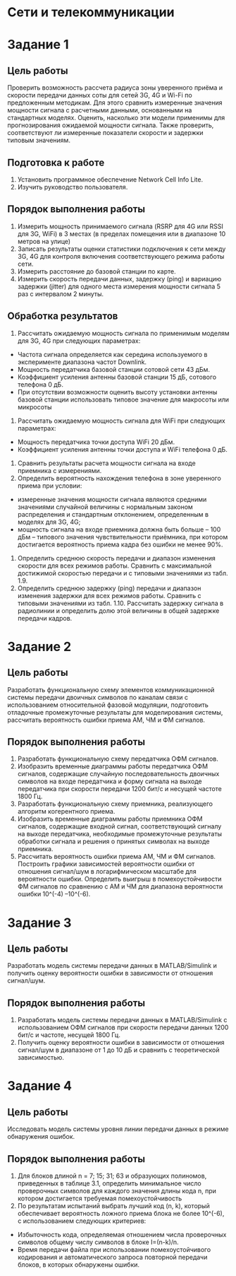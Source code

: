 # Сети и телекоммуникации
# Задание 1
## Цель работы
Проверить возможность рассчета радиуса зоны уверенного приёма и скорости передачи данных соты для сетей 3G, 4G и Wi-Fi по предложенным методикам. Для этого сравнить измеренные значения мощности сигнала с расчетными данными, основанными на стандартных моделях. Оценить, насколько эти модели применимы для прогнозирования ожидаемой мощности сигнала. Также проверить, соответствуют ли измеренные показатели скорости и задержки типовым значениям.
## Подготовка к работе 
1. Установить программное обеспечение Network Cell Info Lite. 
1. Изучить руководство пользователя.
## Порядок выполнения работы
1. Измерить мощность принимаемого сигнала (RSRP для 4G или RSSI для 3G, WiFi) в 3 местах (в пределах помещения или в диапазоне 10 метров на улице)
1. Записать результаты оценки статистики подключения к сети между 3G, 4G для контроля включения соответствующего режима работы сети. 
1. Измерить расстояние до базовой станции по карте. 
1. Измерить скорость передачи данных, задержку (ping) и вариацию задержки (jitter) для одного места измерения мощности сигнала 5 раз с интервалом 2 минуты.
## Обработка результатов
1. Рассчитать ожидаемую мощность сигнала по применимым моделям для 3G, 4G при следующих параметрах:
  - Частота сигнала определяется как середина используемого в эксперименте диапазона частот Downlink.
  - Мощность передатчика базовой станции сотовой сети 43 дБм.
  - Коэффициент усиления антенны базовой станции 15 дБ, сотового телефона 0 дБ.
  - При отсутствии возможности оценить высоту установки антенны базовой станции использовать типовое значение для макросоты или микросоты
1. Рассчитать ожидаемую мощность сигнала для WiFi при следующих параметрах: 
  - Мощность передатчика точки доступа WiFi 20 дБм. 
  - Коэффициент усиления антенны точки доступа и WiFi телефона 0 дБ. 
1. Сравнить результаты расчета мощности сигнала на входе приемника с измерениями.
1. Определить вероятность нахождения телефона в зоне уверенного приема при условии: 
  - измеренные значения мощности сигнала являются средними значениями случайной величины с нормальным законом распределения и стандартным отклонением, определенным в моделях для 3G, 4G; 
  - мощность сигнала на входе приемника должна быть больше – 100 дБм – типового значения чувствительности приёмника, при котором достигается вероятность приема кадра без ошибки не менее 90%. 
1. Определить среднюю скорость передачи и диапазон изменения скорости для всех режимов работы. Сравнить с максимальной достижимой скоростью передачи и с типовыми значениями из табл. 1.9. 
1. Определить среднюю задержку (ping) передачи и диапазон изменения задержки для всех режимов работы. Сравнить с типовыми значениями из табл. 1.10. Рассчитать задержку сигнала в радиолинии и определить долю этой величины в общей задержке передачи кадров.
# Задание 2
## Цель работы
Разработать функциональную схему элементов коммуникационной системы передачи двоичных символов по каналам связи с использованием относительной фазовой модуляции, подготовить отладочные промежуточные результаты для моделирования системы, рассчитать вероятность ошибки приема АМ, ЧМ и ФМ сигналов.
## Порядок выполнения работы
1. Разработать функциональную схему передатчика ОФМ сигналов.
1. Изобразить временные диаграммы работы передатчика ОФМ сигналов, содержащие случайную последовательность двоичных символов на входе передатчика и форму сигнала на выходе передатчика при скорости передачи 1200 бит/с и несущей частоте 1800 Гц.
1. Разработать функциональную схему приемника, реализующего алгоритм когерентного приема.
1. Изобразить временные диаграммы работы приемника ОФМ сигналов, содержащие входной сигнал, соответствующий сигналу на выходе передатчика, необходимые промежуточные результаты обработки сигнала и решения о принятых символах на выходе приемника.
1. Рассчитать вероятность ошибки приема АМ, ЧМ и ФМ сигналов. Построить графики зависимостей вероятности ошибки от отношения сигнал/шум в логарифмическом масштабе для вероятности ошибки. Определить выигрыш в помехоустойчивости ФМ сигналов по сравнению с АМ и ЧМ для диапазона вероятности ошибки 10^(-4) –10^(-6).
# Задание 3
## Цель работы
Разработать модель системы передачи данных в MATLAB/Simulink и получить оценку вероятности ошибки в зависимости от отношения сигнал/шум.
## Порядок выполнения работы
1. Разработать модель системы передачи данных в MATLAB/Simulink с использованием ОФМ сигналов при скорости передачи данных 1200 бит/с и частоте, несущей 1800 Гц.
1. Получить оценку вероятности ошибки в зависимости от отношения сигнал/шум в диапазоне от 1 до 10 дБ и сравнить с теоретической зависимостью.
# Задание 4
## Цель работы
Исследовать модель системы уровня линии передачи данных в режиме обнаружения ошибок.
## Порядок выполнения работы
1. Для блоков длиной n = 7; 15; 31; 63 и образующих полиномов, приведенных в таблице 3.1, определить минимальное число проверочных символов для каждого значения длины кода n, при котором достигается требуемая помехоустойчивость
1. По результатам испытаний выбрать лучший код (n, k), который обеспечивает вероятность ложного приема блока не более 10^(-6), с использованием следующих критериев: 
  - Избыточность кода, определяемая отношением числа проверочных символов общему числу символов в блоке I=(n-k)/n. 
  - Время передачи файла при использовании помехоустойчивого кодирования и автоматического запроса повторной передачи блоков, в которых обнаружены ошибки.
